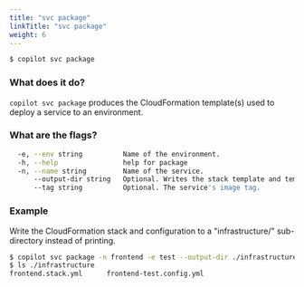 ```yaml
---
title: "svc package"
linkTitle: "svc package"
weight: 6
---
```

```bash
$ copilot svc package
```

### What does it do?

`copilot svc package` produces the CloudFormation template(s) used to deploy a service to an environment.

### What are the flags?

```bash
  -e, --env string          Name of the environment.
  -h, --help                help for package
  -n, --name string         Name of the service.
      --output-dir string   Optional. Writes the stack template and template configuration to a directory.
      --tag string          Optional. The service's image tag.
```

### Example

Write the CloudFormation stack and configuration to a "infrastructure/" sub-directory instead of printing.

```bash
$ copilot svc package -n frontend -e test --output-dir ./infrastructure
$ ls ./infrastructure
frontend.stack.yml      frontend-test.config.yml
```

